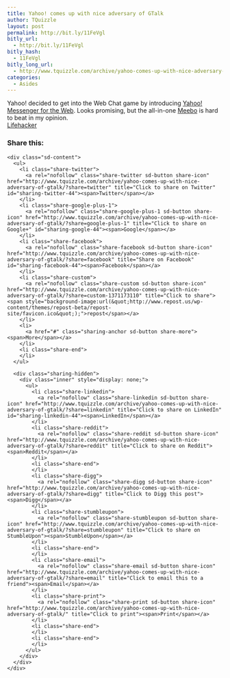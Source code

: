 ```yaml
---
title: Yahoo! comes up with nice adversary of GTalk
author: TQuizzle
layout: post
permalink: http://bit.ly/11FeVgl
bitly_url:
  - http://bit.ly/11FeVgl
bitly_hash:
  - 11FeVgl
bitly_long_url:
  - http://www.tquizzle.com/archive/yahoo-comes-up-with-nice-adversary-of-gtalk/
categories:
  - Asides
---
```

Yahoo! decided to get into the Web Chat game by introducing <a rel="nofollow" target="_blank" href="http://webmessenger.yahoo.com/">Yahoo! Messenger for the Web</a>. Looks promising, but the all-in-one <a rel="nofollow" target="_blank" href="http://meebo.com">Meebo</a> is hard to beat in my opinion.  
<span class="bqcite"><a rel="nofollow" target="_blank" href="http://lifehacker.com/software/launch/web+based-yahoo-messenger-released-257317.php">Lifehacker</a></span>

<div class="sharedaddy sd-sharing-enabled">
  <div class="robots-nocontent sd-block sd-social sd-social-icon-text sd-sharing">
    <h3 class="sd-title">
      Share this:
    </h3>
    
    <div class="sd-content">
      <ul>
        <li class="share-twitter">
          <a rel="nofollow" class="share-twitter sd-button share-icon" href="http://www.tquizzle.com/archive/yahoo-comes-up-with-nice-adversary-of-gtalk/?share=twitter" title="Click to share on Twitter" id="sharing-twitter-44"><span>Twitter</span></a>
        </li>
        <li class="share-google-plus-1">
          <a rel="nofollow" class="share-google-plus-1 sd-button share-icon" href="http://www.tquizzle.com/archive/yahoo-comes-up-with-nice-adversary-of-gtalk/?share=google-plus-1" title="Click to share on Google+" id="sharing-google-44"><span>Google</span></a>
        </li>
        <li class="share-facebook">
          <a rel="nofollow" class="share-facebook sd-button share-icon" href="http://www.tquizzle.com/archive/yahoo-comes-up-with-nice-adversary-of-gtalk/?share=facebook" title="Share on Facebook" id="sharing-facebook-44"><span>Facebook</span></a>
        </li>
        <li class="share-custom">
          <a rel="nofollow" class="share-custom sd-button share-icon" href="http://www.tquizzle.com/archive/yahoo-comes-up-with-nice-adversary-of-gtalk/?share=custom-1371173110" title="Click to share"><span style="background-image:url(&quot;http://www.repost.us/wp-content/themes/repost-beta/repost-site/favicon.ico&quot;);">repost</span></a>
        </li>
        <li>
          <a href="#" class="sharing-anchor sd-button share-more"><span>More</span></a>
        </li>
        <li class="share-end">
        </li>
      </ul>
      
      <div class="sharing-hidden">
        <div class="inner" style="display: none;">
          <ul>
            <li class="share-linkedin">
              <a rel="nofollow" class="share-linkedin sd-button share-icon" href="http://www.tquizzle.com/archive/yahoo-comes-up-with-nice-adversary-of-gtalk/?share=linkedin" title="Click to share on LinkedIn" id="sharing-linkedin-44"><span>LinkedIn</span></a>
            </li>
            <li class="share-reddit">
              <a rel="nofollow" class="share-reddit sd-button share-icon" href="http://www.tquizzle.com/archive/yahoo-comes-up-with-nice-adversary-of-gtalk/?share=reddit" title="Click to share on Reddit"><span>Reddit</span></a>
            </li>
            <li class="share-end">
            </li>
            <li class="share-digg">
              <a rel="nofollow" class="share-digg sd-button share-icon" href="http://www.tquizzle.com/archive/yahoo-comes-up-with-nice-adversary-of-gtalk/?share=digg" title="Click to Digg this post"><span>Digg</span></a>
            </li>
            <li class="share-stumbleupon">
              <a rel="nofollow" class="share-stumbleupon sd-button share-icon" href="http://www.tquizzle.com/archive/yahoo-comes-up-with-nice-adversary-of-gtalk/?share=stumbleupon" title="Click to share on StumbleUpon"><span>StumbleUpon</span></a>
            </li>
            <li class="share-end">
            </li>
            <li class="share-email">
              <a rel="nofollow" class="share-email sd-button share-icon" href="http://www.tquizzle.com/archive/yahoo-comes-up-with-nice-adversary-of-gtalk/?share=email" title="Click to email this to a friend"><span>Email</span></a>
            </li>
            <li class="share-print">
              <a rel="nofollow" class="share-print sd-button share-icon" href="http://www.tquizzle.com/archive/yahoo-comes-up-with-nice-adversary-of-gtalk/" title="Click to print"><span>Print</span></a>
            </li>
            <li class="share-end">
            </li>
            <li class="share-end">
            </li>
          </ul>
        </div>
      </div>
    </div>
  </div>
</div>